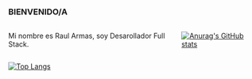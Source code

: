 ### BIENVENIDO/A

<div style="display: flex;" markdown="1">

  <p>Mi nombre es Raul Armas, soy Desarollador Full Stack.</p>
  
  [![Anurag's GitHub stats](https://github-readme-stats.vercel.app/api?username=raul4rmas&show_icons=true&theme=tokyonight)](https://github.com/anuraghazra/github-readme-stats)
  
</div>

[![Top Langs](https://github-readme-stats.vercel.app/api/top-langs/?username=raul4rmas&layout=compact&show_icons=true&theme=tokyonight)](https://github.com/anuraghazra/github-readme-stats)

